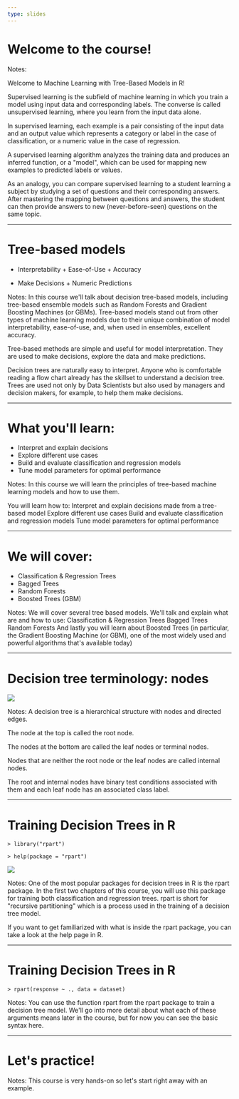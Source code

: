 ```yaml
---
type: slides
---
```


# Welcome to the course!

Notes: 

Welcome to Machine Learning with Tree-Based Models in R! 

Supervised learning is the subfield of machine learning in which you train a model using input data and corresponding labels.  The converse is called unsupervised learning, where you learn from the input data alone.    

In supervised learning, each example is a pair consisting of the input data and an output value which represents a category or label in the case of classification, or a numeric value in the case of regression. 

A supervised learning algorithm analyzes the training data and produces an inferred function, or a "model", which can be used for mapping new examples to predicted labels or values. 

As an analogy, you can compare supervised learning to a student learning a subject by studying a set of questions and their corresponding answers. After mastering the mapping between questions and answers, the student can then provide answers to new (never-before-seen) questions on the same topic. 

---

# Tree-based models

- Interpretability + Ease-of-Use + Accuracy

- Make Decisions + Numeric Predictions

Notes: In this course we'll talk about decision tree-based models, including tree-based ensemble models such as Random Forests and Gradient Boosting Machines (or GBMs). Tree-based models stand out from other types of machine learning models due to their unique combination of model interpretability, ease-of-use, and, when used in ensembles, excellent accuracy. 

Tree-based methods are simple and useful for model interpretation. They are used to make decisions, explore the data and make predictions.

Decision trees are naturally easy to interpret.  Anyone who is comfortable reading a flow chart already has the skillset to understand a decision tree.  Trees are used not only by Data Scientists but also used by managers and decision makers, for example, to help them make decisions.

---

# What you'll learn:

- Interpret and explain decisions
- Explore different use cases
- Build and evaluate classification and regression models
- Tune model parameters for optimal performance

Notes: In this course we will learn the principles of tree-based machine learning models and how to use them. 

You will learn how to:
Interpret and explain decisions made from a tree-based model
Explore different use cases
Build and evaluate classification and regression models
Tune model parameters for optimal performance

---

# We will cover:

- Classification & Regression Trees 
- Bagged Trees 
- Random Forests 
- Boosted Trees (GBM) 

Notes: We will cover several tree based models. We'll talk and explain what are and how to use:
Classification & Regression Trees 
Bagged Trees
Random Forests
And lastly you will learn about Boosted Trees (in particular, the Gradient Boosting Machine (or GBM), one of the most widely used and powerful algorithms that's available today)

---

# Decision tree terminology: nodes


![](https://github.com/open-data-courses/tree-based-models-in-r/blob/master/images/node_decision_tree.png?raw=TRUE)

Notes: A decision tree is a hierarchical structure with nodes and directed edges. 

The node at the top is called the root node. 

The nodes at the bottom are called the leaf nodes or terminal nodes.  

Nodes that are neither the root node or the leaf nodes are called internal nodes. 

The root and internal nodes have binary test conditions associated with them and each leaf node has an associated class label. 

---

# Training Decision Trees in R

```out
> library("rpart")
```

```out
> help(package = "rpart") 
```

![](http://s3.amazonaws.com/assets.datacamp.com/production/course_5616/datasets/r_help_rpart_package.png?raw=TRUE)

Notes: One of the most popular packages for decision trees in R is the rpart package.  In the first two chapters of this course, you will use this package for training both classification and regression trees.  rpart is short for "recursive partitioning" which is a process used in the training of a decision tree model.

If you want to get familiarized with what is inside the rpart package, you can take a look at the help page in R.

---

# Training Decision Trees in R

```out
> rpart(response ~ ., data = dataset)
```

Notes: You can use the function rpart from the rpart package to train a decision tree model. We'll go into more detail about what each of these arguments means later in the course, but for now you can see the basic syntax here.

---

# Let's practice!

Notes: This course is very hands-on so let's start right away with an example.
